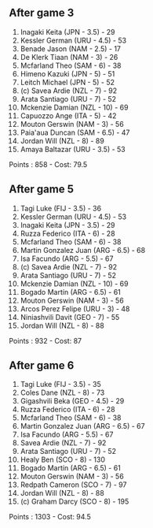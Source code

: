 ## After game 3

1.  Inagaki Keita (JPN - 3.5) - 29
2.  Kessler German (URU - 4.5) - 53
3.  Benade Jason (NAM - 2.5) - 17
4.  De Klerk Tiaan (NAM - 3) - 26
5.  Mcfarland Theo (SAM - 6) - 38
6.  Himeno Kazuki (JPN - 5) - 51
7.  Leitch Michael (JPN - 5) - 52
8.  (c) Savea Ardie (NZL - 7) - 92
9.  Arata Santiago (URU - 7) - 52
10. Mckenzie Damian (NZL - 10) - 69
11. Capuozzo Ange (ITA - 5) - 42
12. Mouton Gerswin (NAM - 3) - 56
13. Paia'aua Duncan (SAM - 6.5) - 47
14. Jordan Will (NZL - 8) - 89
15. Amaya Baltazar (URU - 3.5) - 53

Points : 858 - Cost: 79.5

## After game 5

1.  Tagi Luke (FIJ - 3.5) - 36
2.  Kessler German (URU - 4.5) - 53
3.  Inagaki Keita (JPN - 3.5) - 29
4.  Ruzza Federico (ITA - 6) - 28
5.  Mcfarland Theo (SAM - 6) - 38
6.  Martin Gonzalez Juan (ARG - 6.5) - 68
7.  Isa Facundo (ARG - 5.5) - 67
8.  (c) Savea Ardie (NZL - 7) - 92
9.  Arata Santiago (URU - 7) - 52
10. Mckenzie Damian (NZL - 10) - 69
11. Bogado Martín (ARG - 6.5) - 61
12. Mouton Gerswin (NAM - 3) - 56
13. Arcos Perez Felipe (URU - 3) - 48
14. Niniashvili Davit (GEO - 7) - 55
15. Jordan Will (NZL - 8) - 88

Points : 932 - Cost: 87

## After game 6

1.  Tagi Luke (FIJ - 3.5) - 35
2.  Coles Dane (NZL - 8) - 73
3.  Gigashvili Beka (GEO - 4.5) - 29
4.  Ruzza Federico (ITA - 6) - 28
5.  Mcfarland Theo (SAM - 6) - 38
6.  Martin Gonzalez Juan (ARG - 6.5) - 67
7.  Isa Facundo (ARG - 5.5) - 67
8.  Savea Ardie (NZL - 7) - 92
9.  Arata Santiago (URU - 7) - 52
10. Healy Ben (SCO - 8) - 130
11. Bogado Martín (ARG - 6.5) - 61
12. Mouton Gerswin (NAM - 3) - 56
13. Redpath Cameron (SCO - 7) - 97
14. Jordan Will (NZL - 8) - 88
15. (c) Graham Darcy (SCO - 8) - 195

Points : 1303 - Cost: 94.5
